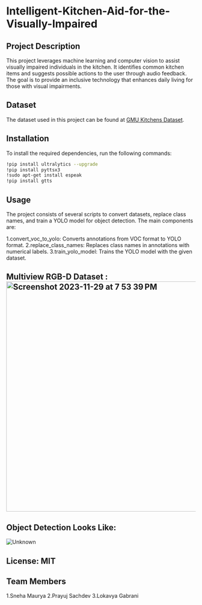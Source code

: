 # Intelligent-Kitchen-Aid-for-the-Visually-Impaired

## Project Description
This project leverages machine learning and computer vision to assist visually impaired individuals in the kitchen. It identifies common kitchen items and suggests possible actions to the user through audio feedback. The goal is to provide an inclusive technology that enhances daily living for those with visual impairments.

## Dataset
The dataset used in this project can be found at [GMU Kitchens Dataset](https://cs.gmu.edu/~robot/gmu-kitchens.html).

## Installation
To install the required dependencies, run the following commands:
```bash
!pip install ultralytics --upgrade
!pip install pyttsx3
!sudo apt-get install espeak
!pip install gtts
```

## Usage
The project consists of several scripts to convert datasets, replace class names, and train a YOLO model for object detection. The main components are:

1.convert_voc_to_yolo: Converts annotations from VOC format to YOLO format.
2.replace_class_names: Replaces class names in annotations with numerical labels.
3.train_yolo_model: Trains the YOLO model with the given dataset.

## Multiview RGB-D Dataset : <img width="611" alt="Screenshot 2023-11-29 at 7 53 39 PM" src="https://github.com/sneha1012/Intelligent-Kitchen-Aid-for-the-Visually-Impaired/assets/79008130/892cddc9-4dde-43e4-b125-70a753a47467">


## Object Detection Looks Like: 
![Unknown](https://github.com/sneha1012/Intelligent-Kitchen-Aid-for-the-Visually-Impaired/assets/79008130/7bc8c953-ed7f-4938-a458-6ee7da8514f0)


## License: MIT

## Team Members
1.Sneha Maurya
2.Prayuj Sachdev
3.Lokavya Gabrani



